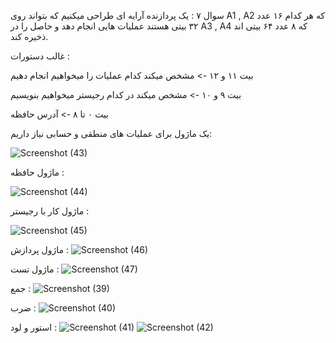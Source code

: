 سوال ۷ :
یک پردازنده آرایه ای طراحی میکنیم که بتواند روی A1 , A2 که هر کدام ۱۶ عدد ۳۲ بیتی هستند عملیات هایی انجام دهد و حاصل را در A3 , A4 که ۸ عدد ۶۴ بیتی اند ذخیره کند.


غالب دستورات :

بیت ۱۱ و ۱۲ -> مشخص میکند کدام عملیات را میخواهیم انجام دهیم

بیت ۹ و ۱۰  -> مشخص میکند در کدام رجیستر میخواهیم بنویسیم

بیت ۰ تا ۸   -> آدرس حافظه





یک ماژول برای عملیات های منطقی و حسابی نیاز داریم:


![Screenshot (43)](https://github.com/ArvinPr/Dsd_Project/assets/119720596/f657a908-29f6-4f78-a994-38dcc5c129f3)




ماژول حافظه ‌:

![Screenshot (44)](https://github.com/ArvinPr/Dsd_Project/assets/119720596/cfc9cc73-80de-4eab-a140-7c9a83ec1aaf)


ماژول کار با رجیستر :

![Screenshot (45)](https://github.com/ArvinPr/Dsd_Project/assets/119720596/76e65308-607f-4213-83f6-2fec49845820)


ماژول پردازش :
![Screenshot (46)](https://github.com/ArvinPr/Dsd_Project/assets/119720596/a85d24ac-5ed0-4ed0-aeb8-ae3c70216aef)


ماژول تست :
![Screenshot (47)](https://github.com/ArvinPr/Dsd_Project/assets/119720596/ff176165-b399-421b-9aa2-026c7969afd6)






جمع :
![Screenshot (39)](https://github.com/ArvinPr/Dsd_Project/assets/119720596/d3e8f430-bb0f-430d-9fa9-52c8fe9b48a3)


ضرب :
![Screenshot (40)](https://github.com/ArvinPr/Dsd_Project/assets/119720596/d4f5e292-0eaf-4d02-bab4-3ce670f5461c)


استور و لود :
![Screenshot (41)](https://github.com/ArvinPr/Dsd_Project/assets/119720596/104d352f-4750-40c5-b447-a0a871568d74)
![Screenshot (42)](https://github.com/ArvinPr/Dsd_Project/assets/119720596/12314b44-8b5c-40fb-87ed-742608d34a45)









